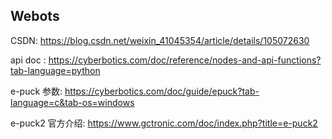 ## Webots

CSDN: https://blog.csdn.net/weixin_41045354/article/details/105072630

api doc : https://cyberbotics.com/doc/reference/nodes-and-api-functions?tab-language=python

e-puck 参数: https://cyberbotics.com/doc/guide/epuck?tab-language=c&tab-os=windows

e-puck2 官方介绍: https://www.gctronic.com/doc/index.php?title=e-puck2

